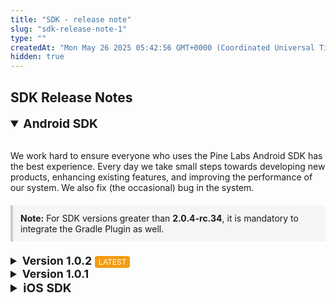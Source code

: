 ```yaml
---
title: "SDK - release note"
slug: "sdk-release-note-1"
type: ""
createdAt: "Mon May 26 2025 05:42:56 GMT+0000 (Coordinated Universal Time)"
hidden: true
---
```

<h2>SDK Release Notes</h2>

<details open>
  <summary style="font-size: 1.2rem; font-weight: bold;">Android SDK</summary>
  <br />

  <p>We work hard to ensure everyone who uses the Pine Labs Android SDK has the best experience. Every day we take small steps towards developing new products, enhancing existing features, and improving the performance of our system. We also fix (the occasional) bug in the system.</p>

  <!-- Optional Note Block -->

  <div style="background: #f5f5f5; border-left: 4px solid #ccc; padding: 12px; margin: 20px 0;">
    <strong>Note:</strong> For SDK versions greater than <strong>2.0.4-rc.34</strong>, it is mandatory to integrate the Gradle Plugin as well.
  </div>

  <!-- v1.0.2 -->

  <details>
    <summary style="font-size: 1.1rem;"><strong>Version 1.0.2</strong> <span style="background:#f39c12;color:white;padding:2px 6px;border-radius:4px;font-size:0.75rem;">LATEST</span></summary>
    <br />
    <p><strong>May 2025</strong></p>
    <ol>
      <li>Added Native OTP support for seamless automatic OTP reading during card payments.</li>
      <li>Introduced Dynamic Currency Conversion (DCC) to support multi-currency payments for international users.</li>
      <li>Enabled Saved Card functionality for faster repeat transactions using securely stored cards.</li>
      <li>Updated SDK branding from <code>Plural</code> to <code>Pine Labs Online</code> across all UI elements and package references.</li>
      <li>Minor UI and stability improvements.</li>
    </ol>
    <p>Refer to our <a href="https://developer.pluralonline.com/docs/android-native-sdk-integration" target="_blank">Android Native SDK Integration</a> documentation to learn more.</p>
  </details>

  <!-- v1.0.1 -->

  <details>
    <summary style="font-size: 1.1rem;"><strong>Version 1.0.1</strong></summary>
    <br />
    <p>This SDK version enables you to offer your customers multiple payment options, including UPI, Card, Netbanking, and Wallets. Integrate it into your Android app to provide a seamless and secure checkout experience.</p>
  </details>

</details>

<details>
  <summary style="font-size: 1.2rem; font-weight: bold;">iOS SDK</summary>
  <br />
  <p>Coming soon. Stay tuned for iOS SDK release updates.</p>
</details>